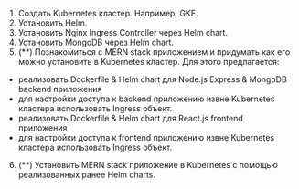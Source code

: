 1. Создать Kubernetes кластер. Например, GKE.
2. Установить Helm.
3. Установить Nginx Ingress Controller через Helm chart.
4. Установить MongoDB через Helm chart.
5. (**) Познакомиться с MERN stack приложением и придумать как его можно установить в Kubernetes кластер. Для этого предлагается:
- реализовать Dockerfile & Helm chart для Node.js Express & MongoDB backend приложения
- для настройки доступа к backend приложению извне Kubernetes кластера использовать Ingress объект.
- реализовать Dockerfile & Helm chart для React.js frontend приложения
- для настройки доступа к frontend приложению извне Kubernetes кластера использовать Ingress объект.
6. (**) Установить MERN stack приложение в Kubernetes с помощью реализованных ранее Helm charts.